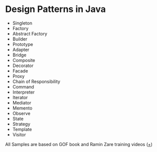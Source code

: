 # Design Patterns in Java
- Singleton
- Factory
- Abstract Factory
- Builder
- Prototype
- Adapter
- Bridge
- Composite
- Decorator
- Facade
- Proxy
- Chain of Responsibility
- Command
- Interpreter
- Iterator
- Mediator
- Memento
- Observe
- State
- Strategy
- Template
- Visitor

All Samples are based on GOF book and Ramin Zare training videos ([+](https://www.youtube.com/playlist?list=PLT--3zJy_gmlZ5OGsqcubvynitY5vslJm))
